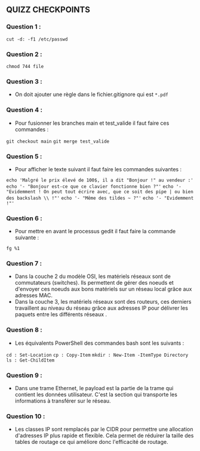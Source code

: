 
## QUIZZ CHECKPOINTS

### Question 1 : 

`cut -d: -f1 /etc/passwd`

### Question 2 : 

`chmod 744 file`

### Question 3 : 

- On doit ajouter une règle dans le fichier.gitignore qui est `*.pdf`

### Question 4 :

- Pour fusionner les branches main et test_valide il faut faire ces commandes :

`git checkout main`
`git merge test_valide`

### Question 5 :

- Pour afficher le texte suivant il faut faire les commandes suivantes :

`echo 'Malgré le prix élevé de 100$, il a dit "Bonjour !" au vendeur :'`
`echo '- "Bonjour est-ce que ce clavier fonctionne bien ?"'`
`echo '- "Evidemment ! On peut tout écrire avec, que ce soit des pipe | ou bien des backslash \\ !"'`
`echo '- "Même des tildes ~ ?"'`
`echo '- "Evidemment !"'`

### Question 6 :

- Pour mettre en avant le processus gedit il faut faire la commande suivante :

`fg %1`

### Question 7 :

- Dans la couche 2 du modèle OSI, les matériels réseaux sont de commutateurs (switches). Ils permettent de gérer des noeuds et d'envoyer ces noeuds aux bons matériels sur un réseau local grâce aux adresses MAC. 
- Dans la couche 3, les matériels réseaux sont des routeurs, ces derniers travaillent au niveau du réseau grâce aux adresses IP pour délivrer les paquets entre les différents réseaux . 

### Question 8 :

- Les équivalents PowerShell des commandes bash sont les suivants :

`cd : Set-Location`
`cp : Copy-Item`
`mkdir : New-Item -ItemType Directory`
`ls : Get-ChildItem`

### Question 9 :

- Dans une trame Ethernet, le payload est la partie de la trame qui contient les données utilisateur. C'est la section qui transporte les informations à transférer sur le réseau.

### Question 10 :

- Les classes IP sont remplacés par le CIDR pour permettre une allocation d'adresses IP plus rapide et flexible. Cela permet de réduirer la taille des tables de routage ce qui améliore donc l'efficacité de routage.
